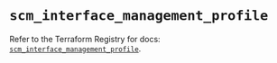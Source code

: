 # `scm_interface_management_profile`

Refer to the Terraform Registry for docs: [`scm_interface_management_profile`](https://registry.terraform.io/providers/paloaltonetworks/scm/1.0.2/docs/resources/interface_management_profile).

